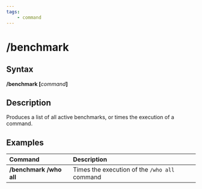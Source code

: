 ```yaml
---
tags:
    - command
---
```

# /benchmark

## Syntax

**/benchmark [**_command_**]**

## Description

Produces a list of all active benchmarks, or times the execution of a command.

## Examples
| Command | Description |
| :--- | :--- |
| **/benchmark /who all** | Times the execution of the `/who all` command |

